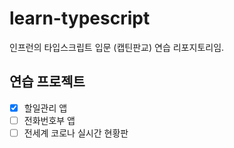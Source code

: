 # learn-typescript

인프런의 타입스크립트 입문 (캡틴판교) 연습 리포지토리임.

## 연습 프로젝트
- [x] 할일관리 앱
- [ ] 전화번호부 앱
- [ ] 전세계 코로나 실시간 현황판